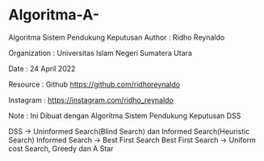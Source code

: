 # Algoritma-A-
Algoritma Sistem Pendukung Keputusan
Author       : Ridho Reynaldo

Organization : Universitas Islam Negeri Sumatera Utara

Date	     : 24 April 2022

Resource     : Github https://github.com/ridhoreynaldo

Instagram    : https://instagram.com/ridho_reynaldo

Note	     : Ini Dibuat dengan Algoritma Sistem Pendukung Keputusan DSS

DSS -> Uninformed Search(Blind Search) dan Informed Search(Heuristic Search)
Informed Search -> Best First Search
Best First Search -> Uniform cost Search, Greedy dan A Star
